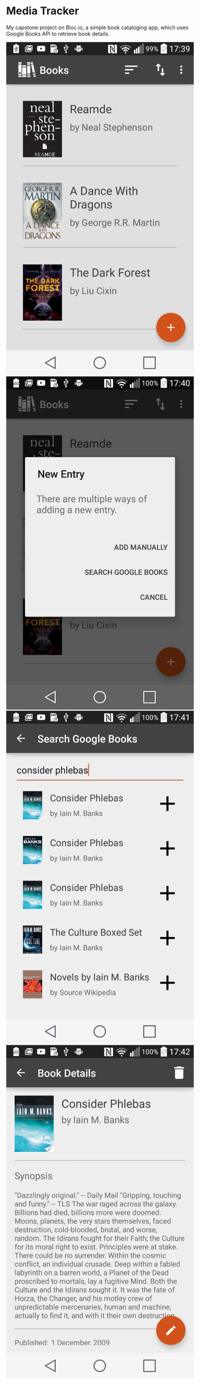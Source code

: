 # Media Tracker
My capstone project on Bloc.io, a simple book cataloging app, which uses Google Books API to retrieve book details.

![Main list](/Screens/1.png?raw=true "Main list")
![Add new entry dialog](/Screens/2.png?raw=true "Add new entry dialog")
![Search screen](/Screens/3.png?raw=true "Search screen")
![Details view](/Screens/4.png?raw=true "Details view")

